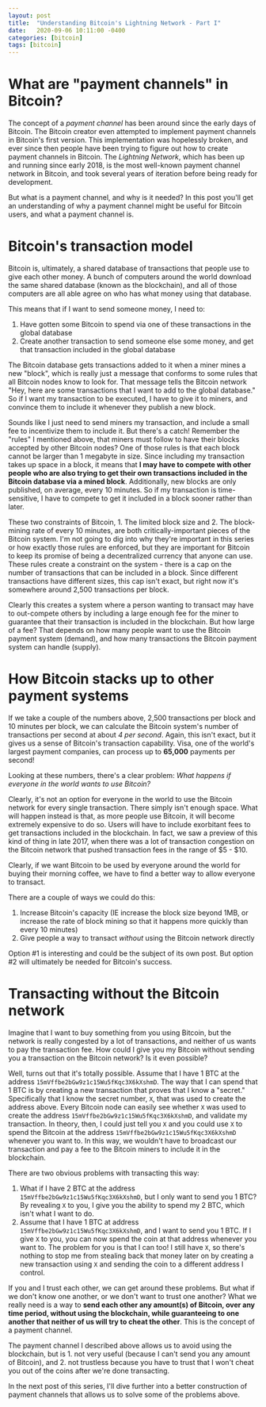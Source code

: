 ```yaml
---
layout: post
title:  "Understanding Bitcoin's Lightning Network - Part I"
date:   2020-09-06 10:11:00 -0400
categories: [bitcoin]
tags: [bitcoin]
---
```


# What are "payment channels" in Bitcoin?

The concept of a *payment channel* has been around since the early days of Bitcoin. The Bitcoin creator even attempted to implement payment channels in Bitcoin's first version. This implementation was hopelessly broken, and ever since then people have been trying to figure out how to create payment channels in Bitcoin. The *Lightning Network*, which has been up and running since early 2018, is the most well-known payment channel network in Bitcoin, and took several years of iteration before being ready for development.

But what is a payment channel, and why is it needed? In this post you'll get an understanding of why a payment channel might be useful for Bitcoin users, and what a payment channel is.

# Bitcoin's transaction model

Bitcoin is, ultimately, a shared database of transactions that people use to give each other money. A bunch of computers around the world download the same shared database (known as the blockchain), and all of those computers are all able agree on who has what money using that database.

This means that if I want to send someone money, I need to:

1. Have gotten some Bitcoin to spend via one of these transactions in the global database
2. Create another transaction to send someone else some money, and get that transaction included in the global database

The Bitcoin database gets transactions added to it when a miner mines a new "block", which is really just a message that conforms to some rules that all Bitcoin nodes know to look for. That message tells the Bitcoin network "Hey, here are some transactions that I want to add to the global database." So if I want my transaction to be executed, I have to give it to miners, and convince them to include it whenever they publish a new block.

Sounds like I just need to send miners my transaction, and include a small fee to incentivize them to include it. But there's a catch! Remember the "rules" I mentioned above, that miners must follow to have their blocks accepted by other Bitcoin nodes? One of those rules is that each block cannot be larger than 1 megabyte in size. Since including my transaction takes up space in a block, it means that **I may have to compete with other people who are also trying to get their own transactions included in the Bitcoin database via a mined block**. Additionally, new blocks are only published, on average, every 10 minutes. So if my transaction is time-sensitive, I have to compete to get it included in a block sooner rather than later.

These two constraints of Bitcoin, 1. The limited block size and 2. The block-mining rate of every 10 minutes, are both critically-important pieces of the Bitcoin system. I'm not going to dig into why they're important in this series or how exactly those rules are enforced, but they are important for Bitcoin to keep its promise of being a decentralized currency that anyone can use. These rules create a constraint on the system - there is a cap on the number of transactions that can be included in a block. Since different transactions have different sizes, this cap isn't exact, but right now it's somewhere around 2,500 transactions per block.

Clearly this creates a system where a person wanting to transact may have to out-compete others by including a large enough fee for the miner to guarantee that their transaction is included in the blockchain. But how large of a fee? That depends on how many people want to use the Bitcoin payment system (demand), and how many transactions the Bitcoin payment system can handle (supply).

# How Bitcoin stacks up to other payment systems

If we take a couple of the numbers above, 2,500 transactions per block and 10 minutes per block, we can calculate the Bitcoin system's number of transactions per second at about *4 per second*. Again, this isn't exact, but it gives us a sense of Bitcoin's transaction capability. Visa, one of the world's largest payment companies, can process up to **65,000** payments per second!

Looking at these numbers, there's a clear problem: *What happens if everyone in the world wants to use Bitcoin?*

Clearly, it's not an option for everyone in the world to use the Bitcoin network for every single transaction. There simply isn't enough space. What will happen instead is that, as more people use Bitcoin, it will become extremely expensive to do so. Users will have to include exorbitant fees to get transactions included in the blockchain. In fact, we saw a preview of this kind of thing in late 2017, when there was a lot of transaction congestion on the Bitcoin network that pushed transaction fees in the range of $5 - $10.

Clearly, if we want Bitcoin to be used by everyone around the world for buying their morning coffee, we have to find a better way to allow everyone to transact.

There are a couple of ways we could do this:
1. Increase Bitcoin's capacity (IE increase the block size beyond 1MB, or increase the rate of block mining so that it happens more quickly than every 10 minutes)
2. Give people a way to transact *without* using the Bitcoin network directly

Option #1 is interesting and could be the subject of its own post. But option #2 will ultimately be needed for Bitcoin's success.

# Transacting without the Bitcoin network

Imagine that I want to buy something from you using Bitcoin, but the network is really congested by a lot of transactions, and neither of us wants to pay the transaction fee. How could I give you my Bitcoin without sending you a transaction on the Bitcoin network? Is it even possible?

Well, turns out that it's totally possible. Assume that I have 1 BTC at the address `15mVffbe2bGw9z1c15Wu5fKqc3X6kXshmD`. The way that I can spend that 1 BTC is by creating a new transaction that proves that I know a "secret." Specifically that I know the secret number, `X`, that was used to create the address above. Every Bitcoin node can easily see whether `X` was used to create the address `15mVffbe2bGw9z1c15Wu5fKqc3X6kXshmD`, and validate my transaction. In theory, then, I could just tell you `X` and you could use `X` to spend the Bitcoin at the address `15mVffbe2bGw9z1c15Wu5fKqc3X6kXshmD` whenever you want to. In this way, we wouldn't have to broadcast our transaction and pay a fee to the Bitcoin miners to include it in the blockchain.

There are two obvious problems with transacting this way:
1. What if I have 2 BTC at the address `15mVffbe2bGw9z1c15Wu5fKqc3X6kXshmD`, but I only want to send you 1 BTC? By revealing `X` to you, I give you the ability to spend my 2 BTC, which isn't what I want to do.
2. Assume that I have 1 BTC at address `15mVffbe2bGw9z1c15Wu5fKqc3X6kXshmD`, and I want to send you 1 BTC. If I give `X` to you, you can now spend the coin at that address whenever you want to. The problem for you is that I can too! I still have `X`, so there's nothing to stop me from stealing back that money later on by creating a new transaction using `X` and sending the coin to a different address I control.

If you and I trust each other, we can get around these problems. But what if we don't know one another, or we don't want to trust one another? What we really need is a way to **send each other any amount(s) of Bitcoin, over any time period, without using the blockchain, while guaranteeing to one another that neither of us will try to cheat the other**. This is the concept of a payment channel.

The payment channel I described above allows us to avoid using the blockchain, but is 1. not very useful (because I can't send you any amount of Bitcoin), and 2. not trustless because you have to trust that I won't cheat you out of the coins after we're done transacting.

In the next post of this series, I'll dive further into a better construction of payment channels that allows us to solve some of the problems above.
